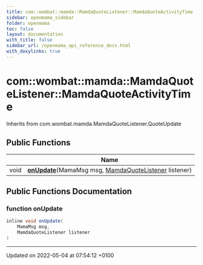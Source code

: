 ```yaml
---
title: com::wombat::mamda::MamdaQuoteListener::MamdaQuoteActivityTime
sidebar: openmama_sidebar
folder: openmama
toc: false
layout: documentation
with_title: false
sidebar_url: /openmama_api_reference_docs.html
with_doxylinks: true
---
```


# com::wombat::mamda::MamdaQuoteListener::MamdaQuoteActivityTime





Inherits from com.wombat.mamda.MamdaQuoteListener.QuoteUpdate

## Public Functions

|                | Name           |
| -------------- | -------------- |
| void | **[onUpdate](classcom_1_1wombat_1_1mamda_1_1MamdaQuoteListener_1_1MamdaQuoteActivityTime.html#function-onupdate)**(MamaMsg msg, [MamdaQuoteListener](classcom_1_1wombat_1_1mamda_1_1MamdaQuoteListener.html) listener) |

## Public Functions Documentation

### function onUpdate

```java
inline void onUpdate(
    MamaMsg msg,
    MamdaQuoteListener listener
)
```


-------------------------------

Updated on 2022-05-04 at 07:54:12 +0100